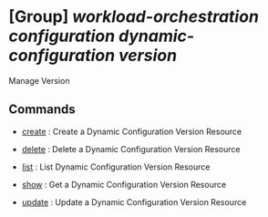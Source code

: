 # [Group] _workload-orchestration configuration dynamic-configuration version_

Manage Version

## Commands

- [create](/Commands/workload-orchestration/configuration/dynamic-configuration/version/_create.md)
: Create a Dynamic Configuration Version Resource

- [delete](/Commands/workload-orchestration/configuration/dynamic-configuration/version/_delete.md)
: Delete a Dynamic Configuration Version Resource

- [list](/Commands/workload-orchestration/configuration/dynamic-configuration/version/_list.md)
: List Dynamic Configuration Version Resource

- [show](/Commands/workload-orchestration/configuration/dynamic-configuration/version/_show.md)
: Get a Dynamic Configuration Version Resource

- [update](/Commands/workload-orchestration/configuration/dynamic-configuration/version/_update.md)
: Update a Dynamic Configuration Version Resource
